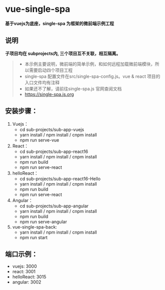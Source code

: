 # vue-single-spa 

**基于vuejs为底座，single-spa 为框架的微前端示例工程**

## 说明

**子项目均在 subprojects内, 三个项目互不关联，相互隔离。**
> * 本示例主要说明，微前端的简单示例，和如何远程加载微前端模块，所以需要启动四个项目工程
> * single-spa 配置文件在src/single-spa-config.js。vue & react 项目的入口文件均有注释
> * 如果还不了解，请前往single-spa.js 官网查阅文档
> * https://single-spa.js.org

## 安装步骤：

1. Vuejs：
    - cd sub-projects/sub-app-vuejs
    - yarn install / npm install / cnpm install
    - npm run serve-vue
2. React：
    - cd sub-projects/sub-app-react16
    - yarn install / npm install / cnpm install
    - npm run build
    - npm run serve-react
 3. helloReact：
    - cd sub-projects/sub-app-react16-Hello
    - yarn install / npm install / cnpm install
    - npm run build
    - npm run serve-react
4. Angular：
    - cd sub-projects/sub-app-angular
    - yarn install / npm install / cnpm install
    - npm run build
    - npm run serve-angular
5. vue-single-spa-back:
    - yarn install / npm install / cnpm install
    - npm run start
    
## 端口示例：

- vuejs: 3000
- react: 3001
- helloReact: 3015
- angular: 3002
